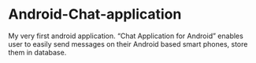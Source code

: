 # Android-Chat-application
My very first android application.
“Chat Application for Android” enables user to easily send messages on their Android based smart phones, store them in database.

